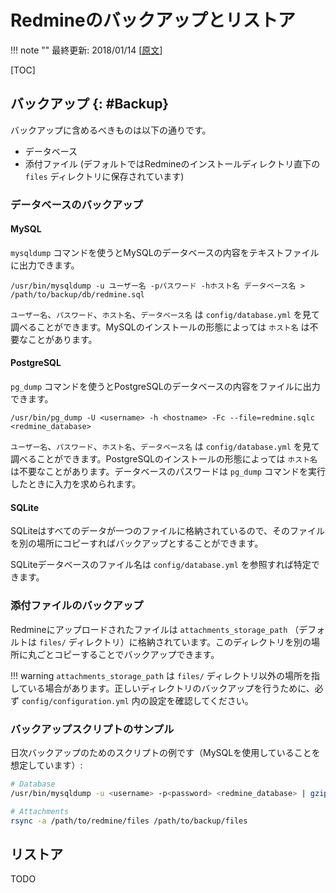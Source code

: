 Redmineのバックアップとリストア
===============================

!!! note ""
    最終更新: 2018/01/14 [[原文](http://www.redmine.org/projects/redmine/wiki/RedmineBackupRestore/4)]

[TOC]

バックアップ {: #Backup}
------------

バックアップに含めるべきものは以下の通りです。

* データベース
* 添付ファイル (デフォルトではRedmineのインストールディレクトリ直下の `files` ディレクトリに保存されています)

### データベースのバックアップ

#### MySQL

`mysqldump` コマンドを使うとMySQLのデータベースの内容をテキストファイルに出力できます。

``` text
/usr/bin/mysqldump -u ユーザー名 -pパスワード -hホスト名 データベース名 > /path/to/backup/db/redmine.sql
```

`ユーザー名`、`パスワード`、`ホスト名`、`データベース名` は `config/database.yml` を見て調べることができます。MySQLのインストールの形態によっては `ホスト名` は不要なことがあります。

#### PostgreSQL

`pg_dump` コマンドを使うとPostgreSQLのデータベースの内容をファイルに出力できます。

``` text
/usr/bin/pg_dump -U <username> -h <hostname> -Fc --file=redmine.sqlc <redmine_database>
```

`ユーザー名`、`パスワード`、`ホスト名`、`データベース名` は `config/database.yml` を見て調べることができます。PostgreSQLのインストールの形態によっては `ホスト名` は不要なことがあります。データベースのパスワードは `pg_dump` コマンドを実行したときに入力を求められます。

#### SQLite

SQLiteはすべてのデータが一つのファイルに格納されているので、そのファイルを別の場所にコピーすればバックアップとすることができます。

SQLiteデータベースのファイル名は `config/database.yml` を参照すれば特定できます。

### 添付ファイルのバックアップ

Redmineにアップロードされたファイルは `attachments_storage_path` （デフォルトは `files/` ディレクトリ）に格納されています。このディレクトリを別の場所に丸ごとコピーすることでバックアップできます。

!!! warning
    `attachments_storage_path` は `files/` ディレクトリ以外の場所を指している場合があります。正しいディレクトリのバックアップを行うために、必ず `config/configuration.yml` 内の設定を確認してください。

### バックアップスクリプトのサンプル

日次バックアップのためのスクリプトの例です（MySQLを使用していることを想定しています）:

``` bash
# Database
/usr/bin/mysqldump -u <username> -p<password> <redmine_database> | gzip > /path/to/backup/db/redmine_`date +%Y-%m-%d`.gz

# Attachments
rsync -a /path/to/redmine/files /path/to/backup/files
```


リストア
--------

TODO
